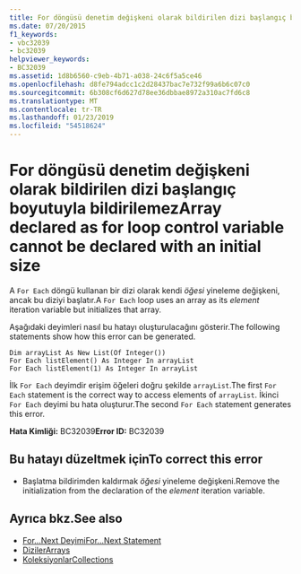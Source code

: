 ```yaml
---
title: For döngüsü denetim değişkeni olarak bildirilen dizi başlangıç boyutuyla bildirilemez
ms.date: 07/20/2015
f1_keywords:
- vbc32039
- bc32039
helpviewer_keywords:
- BC32039
ms.assetid: 1d8b6560-c9eb-4b71-a038-24c6f5a5ce46
ms.openlocfilehash: d8fe794adcc1c2d28437bac7e732f99a6b6c07c0
ms.sourcegitcommit: 6b308cf6d627d78ee36dbbae8972a310ac7fd6c8
ms.translationtype: MT
ms.contentlocale: tr-TR
ms.lasthandoff: 01/23/2019
ms.locfileid: "54518624"
---
```

# <a name="array-declared-as-for-loop-control-variable-cannot-be-declared-with-an-initial-size"></a><span data-ttu-id="d18e5-102">For döngüsü denetim değişkeni olarak bildirilen dizi başlangıç boyutuyla bildirilemez</span><span class="sxs-lookup"><span data-stu-id="d18e5-102">Array declared as for loop control variable cannot be declared with an initial size</span></span>
<span data-ttu-id="d18e5-103">A `For Each` döngü kullanan bir dizi olarak kendi *öğesi* yineleme değişkeni, ancak bu diziyi başlatır.</span><span class="sxs-lookup"><span data-stu-id="d18e5-103">A `For Each` loop uses an array as its *element* iteration variable but initializes that array.</span></span>  
  
 <span data-ttu-id="d18e5-104">Aşağıdaki deyimleri nasıl bu hatayı oluşturulacağını gösterir.</span><span class="sxs-lookup"><span data-stu-id="d18e5-104">The following statements show how this error can be generated.</span></span>  
  
```  
Dim arrayList As New List(Of Integer())  
For Each listElement() As Integer In arrayList  
For Each listElement(1) As Integer In arrayList  
```  
  
 <span data-ttu-id="d18e5-105">İlk `For Each` deyimdir erişim öğeleri doğru şekilde `arrayList`.</span><span class="sxs-lookup"><span data-stu-id="d18e5-105">The first `For Each` statement is the correct way to access elements of `arrayList`.</span></span> <span data-ttu-id="d18e5-106">İkinci `For Each` deyimi bu hata oluşturur.</span><span class="sxs-lookup"><span data-stu-id="d18e5-106">The second `For Each` statement generates this error.</span></span>  
  
 <span data-ttu-id="d18e5-107">**Hata Kimliği:** BC32039</span><span class="sxs-lookup"><span data-stu-id="d18e5-107">**Error ID:** BC32039</span></span>  
  
## <a name="to-correct-this-error"></a><span data-ttu-id="d18e5-108">Bu hatayı düzeltmek için</span><span class="sxs-lookup"><span data-stu-id="d18e5-108">To correct this error</span></span>  
  
-   <span data-ttu-id="d18e5-109">Başlatma bildirimden kaldırmak *öğesi* yineleme değişkeni.</span><span class="sxs-lookup"><span data-stu-id="d18e5-109">Remove the initialization from the declaration of the *element* iteration variable.</span></span>  
  
## <a name="see-also"></a><span data-ttu-id="d18e5-110">Ayrıca bkz.</span><span class="sxs-lookup"><span data-stu-id="d18e5-110">See also</span></span>
- [<span data-ttu-id="d18e5-111">For...Next Deyimi</span><span class="sxs-lookup"><span data-stu-id="d18e5-111">For...Next Statement</span></span>](../../../visual-basic/language-reference/statements/for-next-statement.md)
- [<span data-ttu-id="d18e5-112">Diziler</span><span class="sxs-lookup"><span data-stu-id="d18e5-112">Arrays</span></span>](../../../visual-basic/programming-guide/language-features/arrays/index.md)
- [<span data-ttu-id="d18e5-113">Koleksiyonlar</span><span class="sxs-lookup"><span data-stu-id="d18e5-113">Collections</span></span>](../../../standard/collections/index.md)

